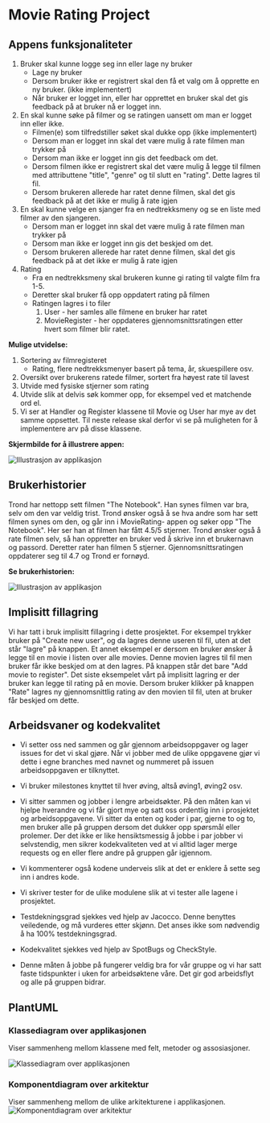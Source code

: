 # Movie Rating Project

## Appens funksjonaliteter

1. Bruker skal kunne logge seg inn eller lage ny bruker
    - Lage ny bruker
    - Dersom bruker ikke er registrert skal den få et valg om å opprette en ny bruker. (ikke implementert)
    - Når bruker er logget inn, eller har opprettet en bruker skal det gis feedback på at bruker nå er logget inn. 
2. En skal kunne søke på filmer og se ratingen uansett om man er logget inn eller ikke.
    - Filmen(e) som tilfredstiller søket skal dukke opp (ikke implementert)
    - Dersom man er logget inn skal det være mulig å rate filmen man trykker på
    - Dersom man ikke er logget inn gis det feedback om det.
    - Dersom filmen ikke er registrert skal det være mulig å legge til filmen med attributtene "title", "genre" og til slutt en "rating". Dette lagres til fil.
    - Dersom brukeren allerede har ratet denne filmen, skal det gis feedback på at det ikke er mulig å rate igjen
3. En skal kunne velge en sjanger fra en nedtrekksmeny og se en liste med filmer av den sjangeren.
    - Dersom man er logget inn skal det være mulig å rate filmen man trykker på
    - Dersom man ikke er logget inn gis det beskjed om det.
    - Dersom brukeren allerede har ratet denne filmen, skal det gis feedback på at det ikke er mulig å rate igjen
4. Rating
    - Fra en nedtrekksmeny skal brukeren kunne gi rating til valgte film fra 1-5.
    - Deretter skal bruker få opp oppdatert rating på filmen
    - Ratingen lagres i to filer
        1. User - her samles alle filmene en bruker har ratet
        2. MovieRegister - her oppdateres gjennomsnittsratingen etter hvert som filmer blir ratet.

**Mulige utvidelse:**

1. Sortering av filmregisteret
    - Rating, flere nedtrekksmenyer basert på tema, år, skuespillere osv.
2. Oversikt over brukerens ratede filmer, sortert fra høyest rate til lavest
3. Utvide med fysiske stjerner som rating
4. Utvide slik at delvis søk kommer opp, for eksempel ved et matchende ord el.
5. Vi ser at Handler og Register klassene til Movie og User har mye av det samme oppsettet. Til neste release skal derfor vi se på muligheten for å implementere arv på disse klassene.

**Skjermbilde for å illustrere appen:**

![Illustrasjon av applikasjon](screenApp.jpg)

## Brukerhistorier

Trond har nettopp sett filmen "The Notebook". Han synes filmen var bra, selv om den var veldig trist. Trond ønsker også å se hva andre som har sett filmen synes om den, og går inn i MovieRating- appen og søker opp "The Notebook". Her ser han at filmen har fått 4.5/5 stjerner. Trond ønsker også å rate filmen selv, så han oppretter en bruker ved å skrive inn et brukernavn og passord. Deretter rater han filmen 5 stjerner. Gjennomsnittsratingen oppdaterer seg til 4.7 og Trond er fornøyd.

**Se brukerhistorien:**

![Illustrasjon av applikasjon](userhistory1.jpg)

## Implisitt fillagring
Vi har tatt i bruk implisitt fillagring i dette prosjektet. For eksempel trykker bruker på "Create new user", og da lagres denne useren til fil, uten at det står "lagre" på knappen. Et annet eksempel er dersom en bruker ønsker å legge til en movie i listen over alle movies. Denne movien lagres til fil men bruker får ikke beskjed om at den lagres. På knappen står det bare "Add movie to register". Det siste eksempelet vårt på implisitt lagring er der bruker kan legge til rating på en movie. Dersom bruker klikker på knappen "Rate" lagres ny gjennomsnittlig rating av den movien til fil, uten at bruker får beskjed om dette. 

## Arbeidsvaner og kodekvalitet

- Vi setter oss ned sammen og går gjennom arbeidsoppgaver og lager issues for det vi skal gjøre. Når vi jobber med de ulike oppgavene gjør vi dette i egne branches med navnet og nummeret på issuen arbeidsoppgaven er tilknyttet.

- Vi bruker milestones knyttet til hver øving, altså øving1, øving2 osv.

- Vi sitter sammen og jobber i lengre arbeidsøkter. På den måten kan vi hjelpe hverandre og vi får gjort mye og satt oss ordentlig inn i prosjektet og arbeidsoppgavene. Vi sitter da enten og koder i par, gjerne to og to, men bruker alle på gruppen dersom det dukker opp spørsmål eller prolemer. Der det ikke er like hensiktsmessig å jobbe i par jobber vi selvstendig, men sikrer kodekvaliteten ved at vi alltid lager merge requests og en eller flere andre på gruppen går igjennom.

- Vi kommenterer også kodene underveis slik at det er enklere å sette seg inn i andres kode.

- Vi skriver tester for de ulike modulene slik at vi tester alle lagene i prosjektet.

- Testdekningsgrad sjekkes ved hjelp av Jacocco. Denne benyttes veiledende, og må vurderes etter skjønn. Det anses ikke som nødvendig å ha 100% testdekningsgrad.

- Kodekvalitet sjekkes ved hjelp av SpotBugs og CheckStyle.

- Denne måten å jobbe på fungerer veldig bra for vår gruppe og vi har satt faste tidspunkter i uken for arbeidsøktene våre. Det gir god arbeidsflyt og alle på gruppen bidrar.

## PlantUML

### Klassediagram over applikasjonen

Viser sammenheng mellom klassene med felt, metoder og assosiasjoner.

![Klassediagram over applikasjonen](class.png)

### Komponentdiagram over arkitektur

Viser sammenheng mellom de ulike arkitekturene i applikasjonen.
![Komponentdiagram over arkitektur](component.png)
